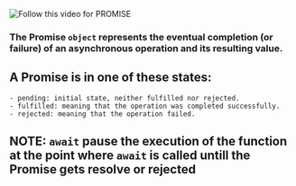 ![Follow this video for PROMISE](https://www.youtube.com/watch?v=NJwRQgsu1Q8)

### The Promise `object` represents the eventual completion (or failure) of an asynchronous operation and its resulting value.

## A Promise is in one of these states:
    - pending: initial state, neither fulfilled nor rejected.
    - fulfilled: meaning that the operation was completed successfully.
    - rejected: meaning that the operation failed.


## NOTE: `await` pause the execution of the function at the point where `await` is called untill the Promise gets resolve or rejected